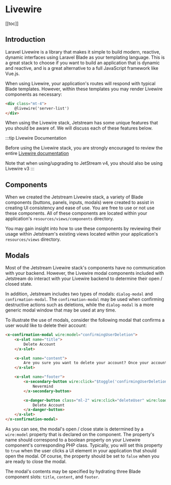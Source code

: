 # Livewire

[[toc]]

## Introduction

Laravel Livewire is a library that makes it simple to build modern, reactive, dynamic interfaces using Laravel Blade as your templating language. This is a great stack to choose if you want to build an application that is dynamic and reactive, and is a great alternative to a full JavaScript framework like Vue.js.

When using Livewire, your application's routes will respond with typical Blade templates. However, within these templates you may render Livewire components as necessary:

```html
<div class="mt-4">
    @livewire('server-list')
</div>
```

When using the Livewire stack, Jetstream has some unique features that you should be aware of. We will discuss each of these features below.

:::tip Livewire Documentation

Before using the Livewire stack, you are strongly encouraged to review the entire [Livewire documentation](https://livewire.laravel.com)

Note that when using/upgrading to JetStream v4, you should also be using Livewire v3
:::

## Components

When we created the Jetstream Livewire stack, a variety of Blade components (buttons, panels, inputs, modals) were created to assist in creating UI consistency and ease of use. You are free to use or not use these components. All of these components are located within your application's `resources/views/components` directory.

You may gain insight into how to use these components by reviewing their usage within Jetstream's existing views located within your application's `resources/views` directory.

## Modals

Most of the Jetstream Livewire stack's components have no communication with your backend. However, the Livewire modal components included with Jetstream do interact with your Livewire backend to determine their open / closed state.

In addition, Jetstream includes two types of modals: `dialog-modal` and `confirmation-modal`. The `confirmation-modal` may be used when confirming destructive actions such as deletions, while the `dialog-modal` is a more generic modal window that may be used at any time.

To illustrate the use of modals, consider the following modal that confirms a user would like to delete their account:

```html
<x-confirmation-modal wire:model="confirmingUserDeletion">
    <x-slot name="title">
        Delete Account
    </x-slot>

    <x-slot name="content">
        Are you sure you want to delete your account? Once your account is deleted, all of its resources and data will be permanently deleted.
    </x-slot>

    <x-slot name="footer">
        <x-secondary-button wire:click="$toggle('confirmingUserDeletion')" wire:loading.attr="disabled">
            Nevermind
        </x-secondary-button>

        <x-danger-button class="ml-2" wire:click="deleteUser" wire:loading.attr="disabled">
            Delete Account
        </x-danger-button>
    </x-slot>
</x-confirmation-modal>
```

As you can see, the modal's open / close state is determined by a `wire:model` property that is declared on the component. The property's name should correspond to a boolean property on your Livewire component's corresponding PHP class. Typically, you will set this property to `true` when the user clicks a UI element in your application that should open the modal. Of course, the property should be set to `false` when you are ready to close the modal.

The modal's contents may be specified by hydrating three Blade component slots: `title`, `content`, and `footer`.
